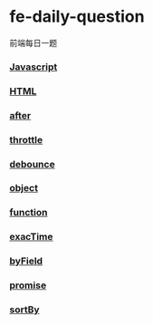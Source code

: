 # fe-daily-question
前端每日一题
  
### [Javascript](javascript/index.md)
  
### [HTML](html/index.md)
  
### [after](arc/after.md)
  
### [throttle](src/throttle.md)
  
### [debounce](src/debounce.md)

### [object](src/object.md)

### [function](src/function.md)

### [exacTime](src/exacTime.md)

### [byField](src/byField.md)

### [promise](src/promise.md)

### [sortBy](src/sortBy.md)